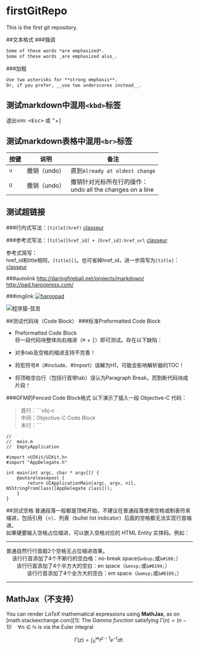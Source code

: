 # firstGitRepo
This is the first git repository.

##文本格式
###强调
```Markdown
Some of these words *are emphasized*.
Some of these words _are emphasized also_.
```

###加粗
```Markdown
Use two asterisks for **strong emphasis**.
Or, if you prefer, __use two underscores instead__.
```

测试markdown中混用`<kbd>`标签
---
退出vim:
<kbd>\<Esc\></kbd> 或 <kbd>^</kbd>+<kbd>[</kbd>

测试markdown表格中混用`<br>`标签
---
按键           | 说明        | 备注
--------------|-------------|--------
`u`           | 撤销（undo） | 直到`Already at oldest change`
`U`           | 撤销（undo） | 撤销针对光标所在行的操作：<br>undo all the changes on a line

测试超链接
---
###行内式写法：`[title](href)`
[classeur](http://classeur.io/)

###参考式写法：`[title][href_id] + [href_id]:href_url`
[classeur][classeur-url-id]

参考式简写：  
href_id和title相同，`[title][]`。也可省掉href_id，进一步简写为`[title]`：  
[classeur]

[classeur-url-id]:http://classeur.io/
[classeur]:http://classeur.io/

###autolink
http://daringfireball.net/projects/markdown/  
<http://pad.haroopress.com/>

###imglink
[![](http://pad.haroopress.com/assets/images/logo-small.png "haroopad")](http://pad.haroopress.com/)

<img src="http://my.csdn.net/uploads/avatar/9/D/B/1_phunxm.jpg" align="middle"  alt="程序猿-弦苦" />

##测试代码块（Code Block）
###标准Preformatted Code Block

- Preformatted Code Block  
将一段代码块整体向右缩进（<kbd>⌘</kbd> + <kbd>]</kbd>）即可测试。存在以下缺陷：

 - 对多tab及空格的缩进支持不完善！
 - 将宏符号#（#include、#import）误解为H1，可能会影响解析器的TOC！
 - 将顶格空白行（包括行首带tab）误认为Paragraph Break，而割断代码块成片段！

###GFM的Fenced Code Block格式
以下演示了插入一段 Objective-C 代码：

  > 首行：\`\`\`obj-c  
  > 中间：Objective-C Code Block  
  > 末行：\`\`\`

```obj-c
//
//  main.m
//  EmptyApplication
	
#import <UIKit/UIKit.h>
#import "AppDelegate.h"
	
int main(int argc, char * argv[]) {
	@autoreleasepool {
		return UIApplicationMain(argc, argv, nil, NSStringFromClass([AppDelegate class]));
	}
}
```

##测试空格
普通段落一般都是顶格开始，不建议在普通段落使用空格或制表符来缩进，包括引用（>）、列表（bullet list indicator）后面的空格都无法实现行首缩进。  
如果硬要输入空格占位缩进，可以嵌入空格对应的 HTML Entity 实体码。例如：

***
  普通自然行行首敲2个空格无占位缩进效果。  
&nbsp;&nbsp;&#160;&#160;该行行首添加了4个不断行的空白格：no-break space(`&nbsp;`或`&#160;`）  
&ensp;&ensp;&ensp;&ensp;该行行首添加了4个半方大的空白：en space（`&ensp;`或`&#8194;`）  
&emsp;&emsp;&#8195;&#8195;该行行首添加了4个全方大的空白：em space（`&emsp;`或`&#8195;`） 
___

## MathJax（不支持）

You can render *LaTeX* mathematical expressions using **MathJax**, as on [math.stackexchange.com][1]:
The *Gamma function* satisfying $\Gamma(n) = (n-1)!\quad\forall n\in\mathbb N$ is via the Euler integral

$$
\Gamma(z) = \int_0^\infty t^{z-1}e^{-t}dt\,.
$$


